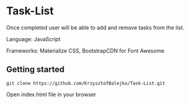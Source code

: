 # Task-List

Once completed user will be able to add and remove tasks from the list.


Language: JavaScript

Frameworks: Materialize CSS, BootstrapCDN for Font Awesome

## Getting started

`git clone https://github.com/KrzysztofBalejko/Task-List.git`

 Open index.html file in your browser



